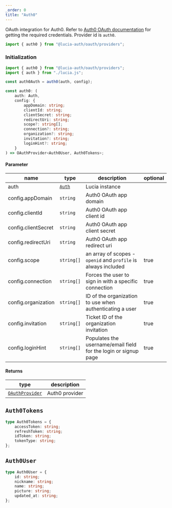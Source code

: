 ```yaml
---
_order: 0
title: "Auth0"
---
```


OAuth integration for Auth0. Refer to [Auth0 OAuth documentation](https://auth0.com/docs/get-started/authentication-and-authorization-flow/add-login-auth-code-flow) for getting the required credentials. Provider id is `auth0`.

```ts
import { auth0 } from "@lucia-auth/oauth/providers";
```

### Initialization

```ts
import { auth0 } from "@lucia-auth/oauth/providers";
import { auth } from "./lucia.js";

const auth0Auth = auth0(auth, config);
```

```ts
const auth0: (
	auth: Auth,
	config: {
		appDomain: string;
		clientId: string;
		clientSecret: string;
		redirectUri: string;
		scope?: string[];
		connection?: string;
		organization?: string;
		invitation?: string;
		loginHint?: string;
	}
) => OAuthProvider<Auth0User, Auth0Tokens>;
```

#### Parameter

| name                | type                          | description                                                     | optional |
| ------------------- | ----------------------------- | --------------------------------------------------------------- | -------- |
| auth                | [`Auth`](/reference/api/auth) | Lucia instance                                                  |          |
| config.appDomain    | `string`                      | Auth0 OAuth app domain                                          |          |
| config.clientId     | `string`                      | Auth0 OAuth app client id                                       |          |
| config.clientSecret | `string`                      | Auth0 OAuth app client secret                                   |          |
| config.redirectUri  | `string`                      | Auth0 OAuth app redirect uri                                    |          |
| config.scope        | `string[]`                    | an array of scopes - `openid` and `profile` is always included  | true     |
| config.connection   | `string[]`                    | Forces the user to sign in with a specific connection           | true     |
| config.organization | `string[]`                    | ID of the organization to use when authenticating a user        | true     |
| config.invitation   | `string[]`                    | Ticket ID of the organization invitation                        | true     |
| config.loginHint    | `string[]`                    | Populates the username/email field for the login or signup page | true     |

#### Returns

| type                                                           | description    |
| -------------------------------------------------------------- | -------------- |
| [`OAuthProvider`](/oauth/reference/provider-api#oauthprovider) | Auth0 provider |

## `Auth0Tokens`

```ts
type Auth0Tokens = {
	accessToken: string;
	refreshToken: string;
	idToken: string;
	tokenType: string;
};
```

## `Auth0User`

```ts
type Auth0User = {
	id: string;
	nickname: string;
	name: string;
	picture: string;
	updated_at: string;
};
```